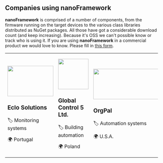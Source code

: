 ## Companies using **nanoFramework**

**nanoFramework** is comprised of a number of components, from the firmware running on the target devices to the various class libraries distributed as NuGet packages. All those have got a considerable download count (and keep increasing). Because it's OSS we can't possible know or track who is using it.
If you are using **nanoFramework** in a commercial product we would love to know. Please fill in [this form](https://1drv.ms/xs/s!AnbQmclZwQHagSzU74bS4uOTLxsc).

<table>
    <tr>
        <td>
            <div>
                <p>
                    <a href="http://www.eclo.solutions"><img src="http://www.eclo.solutions/images/eclo-solutions-logo-tall.svg" height="100" width="151"/></a>
                </p>
                <p>
                    <h3>Eclo Solutions</h3>
                </p>
                <p>
                    &#127991; Monitoring systems
                </p>
                <p>
                    &#127757; Portugal
                </p>
            </div>
        </td>
        <td>
            <div>
                <p>
                    <a href="https://www.gc5.pl"><img src="https://gc5.pl/wp-content/themes/gc5/images/gc5.png" height="100" /></a>
                </p>
                <p>
                    <h3>Global Control 5 Ltd.</h3>
                </p>
                <p>
                    &#127991; Building automation
                </p>
                <p>
                    &#127757; Poland
                </p>
            </div>
        </td>
        <td>
            <div>
                <p>
                    <a href="https://www.orgpal.com"><img src="https://www.orgpal.com/orgpallogo.png" height="100" width="228"/></a>
                </p>
                <p>
                    <h3>OrgPal</h3>
                </p>
                <p>
                    &#127991; Automation systems
                </p>
                <p>
                    &#127757; U.S.A.
                </p>
            </div>
        </td>
     </tr>
</table>
